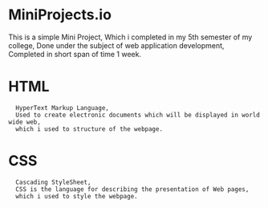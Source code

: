# MiniProjects.io
This is a simple Mini Project, 
Which i completed in my 5th semester of my college,
Done under the subject of web application development,
Completed in short span of time 1 week.




# HTML
      HyperText Markup Language,
      Used to create electronic documents which will be displayed in world wide web,
      which i used to structure of the webpage.
      
      
      
      
# CSS
      Cascading StyleSheet,
      CSS is the language for describing the presentation of Web pages,
      which i used to style the webpage.
